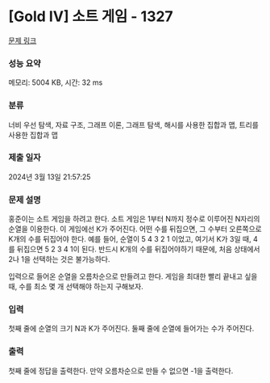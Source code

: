 # [Gold IV] 소트 게임 - 1327 

[문제 링크](https://www.acmicpc.net/problem/1327) 

### 성능 요약

메모리: 5004 KB, 시간: 32 ms

### 분류

너비 우선 탐색, 자료 구조, 그래프 이론, 그래프 탐색, 해시를 사용한 집합과 맵, 트리를 사용한 집합과 맵

### 제출 일자

2024년 3월 13일 21:57:25

### 문제 설명

<p>홍준이는 소트 게임을 하려고 한다. 소트 게임은 1부터 N까지 정수로 이루어진 N자리의 순열을 이용한다. 이 게임에선 K가 주어진다. 어떤 수를 뒤집으면, 그 수부터 오른쪽으로 K개의 수를 뒤집어야 한다. 예를 들어, 순열이 5 4 3 2 1 이었고, 여기서 K가 3일 때, 4를 뒤집으면 5 2 3 4 1이 된다. 반드시 K개의 수를 뒤집어야하기 때문에, 처음 상태에서 2나 1을 선택하는 것은 불가능하다.</p>

<p>입력으로 들어온 순열을 오름차순으로 만들려고 한다. 게임을 최대한 빨리 끝내고 싶을 때, 수를 최소 몇 개 선택해야 하는지 구해보자.</p>

### 입력 

 <p>첫째 줄에 순열의 크기 N과 K가 주어진다. 둘째 줄에 순열에 들어가는 수가 주어진다.</p>

### 출력 

 <p>첫째 줄에 정답을 출력한다. 만약 오름차순으로 만들 수 없으면 -1을 출력한다.</p>

